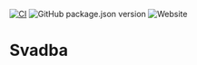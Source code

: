 [![CI](https://github.com/anclaev/svadba/actions/workflows/ci.yml/badge.svg)](https://github.com/anclaev/svadba/actions/workflows/ci.yml)
![GitHub package.json version](https://img.shields.io/github/package-json/v/anclaev/svadba)
![Website](https://img.shields.io/website?url=https%3A%2F%2Faasvadba.ru&label=production)

# Svadba
